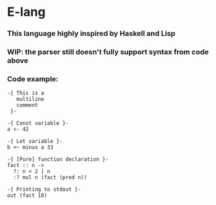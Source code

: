 # E-lang

### This language highly inspired by Haskell and Lisp
### WIP: the parser still doesn't fully support syntax from code above

### Code example:

```
-{ This is a
   multiline
   comment
 }-

-{ Const variable }-
a <- 42

-{ Let variable }-
b <~ minus a 33

-{ [Pure] function declaration }-
fact :: n ->
  ?: n < 2 | n
  :? mul n (fact (pred n))

-{ Printing to stdout }-
out (fact 10)
```
